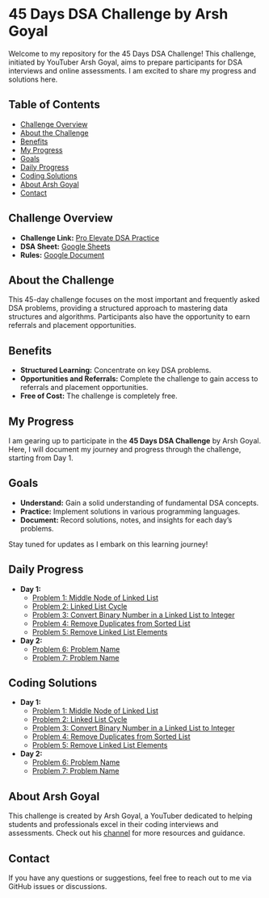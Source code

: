 # 45 Days DSA Challenge by Arsh Goyal

Welcome to my repository for the 45 Days DSA Challenge! This challenge, initiated by YouTuber Arsh Goyal, aims to prepare participants for DSA interviews and online assessments. I am excited to share my progress and solutions here.

## Table of Contents
- [Challenge Overview](#challenge-overview)
- [About the Challenge](#about-the-challenge)
- [Benefits](#benefits)
- [My Progress](#my-progress)
- [Goals](#goals)
- [Daily Progress](#daily-progress)
- [Coding Solutions](#coding-solutions)
- [About Arsh Goyal](#about-arsh-goyal)
- [Contact](#contact)

## Challenge Overview

- **Challenge Link:** [Pro Elevate DSA Practice](https://www.proelevate.in/dsa-practice/arsh-dsa-sheet)
- **DSA Sheet:** [Google Sheets](https://docs.google.com/spreadsheets/d/1r35qSXY6rSAonFbPEKB_KXUvpCIBbVGMp5001MaNb3c/edit?gid=0#gid=0)
- **Rules:** [Google Document](https://docs.google.com/document/d/1Lzgo8jmu_aEhx2LinHPVBH6h3O94W8dEMfVspsmeVFY/edit)

## About the Challenge

This 45-day challenge focuses on the most important and frequently asked DSA problems, providing a structured approach to mastering data structures and algorithms. Participants also have the opportunity to earn referrals and placement opportunities.

## Benefits

- **Structured Learning:** Concentrate on key DSA problems.
- **Opportunities and Referrals:** Complete the challenge to gain access to referrals and placement opportunities.
- **Free of Cost:** The challenge is completely free.

## My Progress

I am gearing up to participate in the **45 Days DSA Challenge** by Arsh Goyal. Here, I will document my journey and progress through the challenge, starting from Day 1.

## Goals

- **Understand:** Gain a solid understanding of fundamental DSA concepts.
- **Practice:** Implement solutions in various programming languages.
- **Document:** Record solutions, notes, and insights for each day’s problems.

Stay tuned for updates as I embark on this learning journey!

## Daily Progress

- **Day 1:**
  - [Problem 1: Middle Node of Linked List](./Day_01/Problem_01/README.md)
  - [Problem 2: Linked List Cycle](./Day_01/Problem_02/README.md)
  - [Problem 3: Convert Binary Number in a Linked List to Integer](./Day_01/Problem_03/README.md)
  - [Problem 4: Remove Duplicates from Sorted List](./Day_01/Problem_04/README.md)
  - [Problem 5: Remove Linked List Elements](./Day_01/Problem_05/README.md)
- **Day 2:**
  - [Problem 6: Problem Name](./Day_03/Problem_06/README.md)
  - [Problem 7: Problem Name](./Day_04/Problem_07/README.md)

## Coding Solutions

- **Day 1:**
  - [Problem 1: Middle Node of Linked List](./Day_01/Problem_01/solution.cpp)
  - [Problem 2: Linked List Cycle](./Day_01/Problem_02/solution.cpp)
  - [Problem 3: Convert Binary Number in a Linked List to Integer](./Day_01/Problem_03/solution.cpp)
  - [Problem 4: Remove Duplicates from Sorted List](./Day_01/Problem_04/solution.cpp)
  - [Problem 5: Remove Linked List Elements](./Day_01/Problem_05/solution.cpp)
- **Day 2:**
  - [Problem 6: Problem Name](./Day_03/Problem_06/solution.cpp)
  - [Problem 7: Problem Name](./Day_04/Problem_07/solution.cpp)

## About Arsh Goyal

This challenge is created by Arsh Goyal, a YouTuber dedicated to helping students and professionals excel in their coding interviews and assessments. Check out his [channel](https://www.youtube.com/@ArshGoyal) for more resources and guidance.

## Contact

If you have any questions or suggestions, feel free to reach out to me via GitHub issues or discussions.
